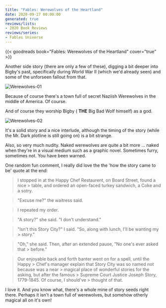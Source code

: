 ```yaml
---
title: "Fables: Werewolves of the Heartland"
date: 2020-09-27 00:00:00
generated: true
reviews/lists:
- 2020 Book Reviews
reviews/series:
- Fables Universe
---
```

{{< goodreads book="Fables: Werewolves of the Heartland" cover="true" >}}

Another side story (there are only a few of these), digging a bit deeper into Bigby's past, specifically during World War II (which we'd already seen) and some of the unforseen fallout from that.  

![Werewolves-01](/embeds/books/attachments/werewolves-01.jpg)  

<!--more-->

Because of course there's a town full of secret Naziish Werewolves in the middle of America. Of course.  

And of course they worship Bigby ( **THE** Big Bad Wolf himself) as a god.  

![Werewolves-02](/embeds/books/attachments/werewolves-02.jpg)  

It's a solid story and a nice interlude, although the timing of the story (while the Mr. Dark plotline is still going on) is a bit strange.  

Also, so very much nudity. Naked werewolves are quite a bit more ... naked when they're in a visual medium such as a graphic novel. Sometimes furry, sometimes not. You have been warned.  

One random fun comment, I really did love the the 'how the story came to be' quote at the end:  

> I stopped in at the Happy Chef Restaurent, on Board Street, found a nice > table, and ordered an open-faced turkey sandwich, a Coke and a sotry.  

> "Excuse me?" the waitress said.  

> I repeated my order.  

> "A story?" she said. "I don't understand."  

> "Isn't this Story City?" I said. "So, along with lunch, I'll be wanting my > story."  

> "Oh," she said. Then, after an extended pause, "No one's ever asked that > before."  

> Our enjoyable back and forth banter went on for a spell, until the Happy > Chef's manager explain that Story City was so named not because was a near > magical place of wonderful stories for the asking, but after the famous > Supreme Court Justice Joseph Story, 1779-1845. Of course, I should've > thought of that.  

I love it. And you know what, there's a whole mine of story seeds right there. Perhaps it isn't a town full of werewolves, but somehow otherly magical all on it's own!


